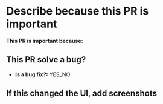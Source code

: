 # Describe because this PR is important

**This PR is important because:** 

## This PR solve a bug?
- **Is a bug fix?:** YES_NO

## If this changed the UI, add screenshots




